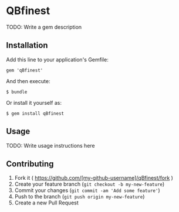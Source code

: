 # QBfinest

TODO: Write a gem description

## Installation

Add this line to your application's Gemfile:

    gem 'qBfinest'

And then execute:

    $ bundle

Or install it yourself as:

    $ gem install qBfinest

## Usage

TODO: Write usage instructions here

## Contributing

1. Fork it ( https://github.com/[my-github-username]/qBfinest/fork )
2. Create your feature branch (`git checkout -b my-new-feature`)
3. Commit your changes (`git commit -am 'Add some feature'`)
4. Push to the branch (`git push origin my-new-feature`)
5. Create a new Pull Request
